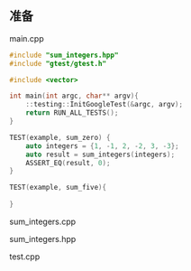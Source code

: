 ## 准备

main.cpp

```cpp
#include "sum_integers.hpp"
#include "gtest/gtest.h"

#include <vector>

int main(int argc, char** argv){
    ::testing::InitGoogleTest(&argc, argv);
    return RUN_ALL_TESTS();
}

TEST(example, sum_zero) {
    auto integers = {1, -1, 2, -2, 3, -3};
    auto result = sum_integers(integers);
    ASSERT_EQ(result, 0);
}

TEST(example, sum_five){
    
}


```

sum_integers.cpp

sum_integers.hpp

test.cpp
